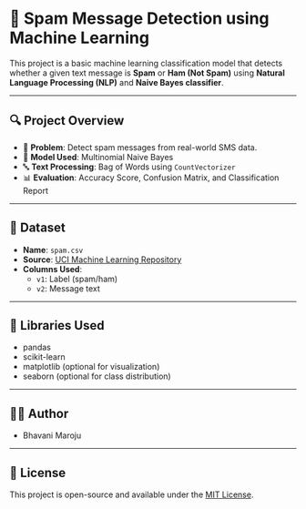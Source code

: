 
# 📧 Spam Message Detection using Machine Learning

This project is a basic machine learning classification model that detects whether a given text message is **Spam** or **Ham (Not Spam)** using **Natural Language Processing (NLP)** and **Naive Bayes classifier**.

---

## 🔍 Project Overview

- 📌 **Problem**: Detect spam messages from real-world SMS data.
- 🧠 **Model Used**: Multinomial Naive Bayes
- 🔤 **Text Processing**: Bag of Words using `CountVectorizer`
- 📊 **Evaluation**: Accuracy Score, Confusion Matrix, and Classification Report

---

## 📁 Dataset

- **Name**: `spam.csv`
- **Source**: [UCI Machine Learning Repository](https://archive.ics.uci.edu/ml/datasets/sms+spam+collection)
- **Columns Used**:
  - `v1`: Label (spam/ham)
  - `v2`: Message text

---

## 🧰 Libraries Used

- pandas
- scikit-learn
- matplotlib (optional for visualization)
- seaborn (optional for class distribution)

---


## 🧑‍💻 Author

- Bhavani Maroju

---

## 📄 License

This project is open-source and available under the [MIT License](LICENSE).
